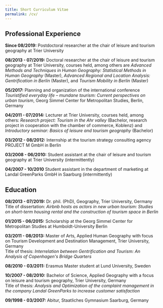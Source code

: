```yaml
---
title: Short Curriculum Vitae
permalink: /cv/
---
```


## Professional Experience

**Since 08/2019:**
Postdoctoral researcher at the chair of leisure and tourism geography at Trier University

**08/2013 - 07/2019:**
Doctoral researcher at the chair of leisure and tourism geography at Trier University, courses held, among others are *Advanced Methods and Techniques in Human Geography: Statistical Methods in Human Geography* (Master), *Advanced Regional and Location Analysis: Gentrification in Berlin* (Master), and *Tourism Mobility in Berlin* (Master) 

**05/2017:**
Planning and organization of the international conference *Touristified everyday life – mundane tourism: Current perspectives on urban tourism*, Georg Simmel Center for Metropolitan Studies, Berlin, Germany

**04/2011 - 07/2014:**
Lecturer at Trier University, courses held, among others: *Research project: Tourism in the Ahr valley* (Bachelor, research project in cooperation with the chamber of commerce, Koblenz) and *Introductory seminar: Basics of leisure and tourism geography* (Bachelor)

**03/2012 - 08/2012:**
Internship at the tourism strategy consulting agency PROJECT M GmbH in Berlin

**03/2008 - 06/2010:**
Student assistant at the chair of leisure and tourism geography at Trier University (intermittently)

**04/2007 - 10/2010**
Student assistant in the department of marketing at Landal GreenParks GmbH in Saarburg (intermittently)


## Education

**08/2013 - 07/2019:**
Dr. phil. (PhD), Geography, Trier University, Germany<br/>
Title of dissertation: *Airbnb hosts as actors in new urban tourism: Studies on short-term housing rental and the construction of tourism space in Berlin*

**01/2015 - 06/2015:**
Scholarship at the Georg Simmel Center  for Metropolitan Studies at Humboldt-University Berlin

**03/2011 - 08/2013:**
Master of Arts, Applied Human Geography with focus on Tourism Development  and Destination Management, Trier University, Germany<br/>
Title of thesis: *Interrelation between Gentrification and Tourism: An Analysis of Copenhagen's Bridge Quarters*

**08/2010 - 03/2011:**
Erasmus Master student at Lund University, Sweden

**10/2007 - 08/2010:**
Bachelor of Science, Applied Geography with a focus on  leisure and tourism geography, Trier University, Germany<br/>
Title of thesis: *Analysis and Optimization of the complaint management in the company Landal GreenParks to increase customer satisfaction*

**09/1998 - 03/2007:**
Abitur, Staatliches Gymnasium Saarburg, Germany
